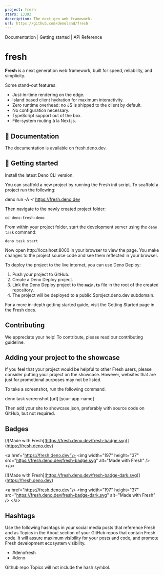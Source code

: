 ```yaml
---
project: fresh
stars: 13393
description: The next-gen web framework.
url: https://github.com/denoland/fresh
---
```


Documentation | Getting started | API Reference

fresh
=====

**Fresh** is a next generation web framework, built for speed, reliability, and simplicity.

Some stand-out features:

-   Just-in-time rendering on the edge.
-   Island based client hydration for maximum interactivity.
-   Zero runtime overhead: no JS is shipped to the client by default.
-   No configuration necessary.
-   TypeScript support out of the box.
-   File-system routing à la Next.js.

📖 Documentation
----------------

The documentation is available on fresh.deno.dev.

🚀 Getting started
------------------

Install the latest Deno CLI version.

You can scaffold a new project by running the Fresh init script. To scaffold a project run the following:

deno run -A -r https://fresh.deno.dev

Then navigate to the newly created project folder:

```
cd deno-fresh-demo
```

From within your project folder, start the development server using the `deno task` command:

```
deno task start
```

Now open http://localhost:8000 in your browser to view the page. You make changes to the project source code and see them reflected in your browser.

To deploy the project to the live internet, you can use Deno Deploy:

1.  Push your project to GitHub.
2.  Create a Deno Deploy project.
3.  Link the Deno Deploy project to the **`main.ts`** file in the root of the created repository.
4.  The project will be deployed to a public $project.deno.dev subdomain.

For a more in-depth getting started guide, visit the Getting Started page in the Fresh docs.

Contributing
------------

We appreciate your help! To contribute, please read our contributing guideline.

Adding your project to the showcase
-----------------------------------

If you feel that your project would be helpful to other Fresh users, please consider putting your project on the showcase. However, websites that are just for promotional purposes may not be listed.

To take a screenshot, run the following command.

deno task screenshot \[url\] \[your-app-name\]

Then add your site to showcase.json, preferably with source code on GitHub, but not required.

Badges
------

\[!\[Made with Fresh\](https://fresh.deno.dev/fresh-badge.svg)\](https://fresh.deno.dev)

<a href\="https://fresh.deno.dev"\>
  <img
    width\="197"
    height\="37"
    src\="https://fresh.deno.dev/fresh-badge.svg"
    alt\="Made with Fresh"
  />
</a\>

\[!\[Made with Fresh\](https://fresh.deno.dev/fresh-badge-dark.svg)\](https://fresh.deno.dev)

<a href\="https://fresh.deno.dev"\>
  <img
    width\="197"
    height\="37"
    src\="https://fresh.deno.dev/fresh-badge-dark.svg"
    alt\="Made with Fresh"
  />
</a\>

Hashtags
--------

Use the following hashtags in your social media posts that reference Fresh and as Topics in the About section of your GitHub repos that contain Fresh code. It will assure maximum visibility for your posts and code, and promote Fresh development ecosystem visibility.

-   #denofresh
-   #deno

Github repo Topics will not include the hash symbol.
